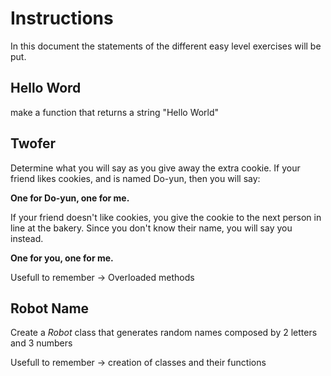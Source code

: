 # Instructions
In this document the statements of the different easy level exercises will be put.

## Hello Word
make a function that returns a string "Hello World"

## Twofer
Determine what you will say as you give away the extra cookie. If your friend likes cookies, and is named Do-yun, then you will say:

**One for Do-yun, one for me.**

If your friend doesn't like cookies, you give the cookie to the next person in line at the bakery. Since you don't know their name, you will say you instead.

**One for you, one for me.**

Usefull to remember &rarr; Overloaded methods

## Robot Name

Create a *Robot* class that generates random names composed by 2 letters and 3 numbers

Usefull to remember &rarr; creation of classes and their functions
